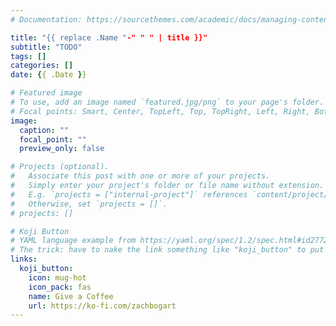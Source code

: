 ```yaml
---
# Documentation: https://sourcethemes.com/academic/docs/managing-content/

title: "{{ replace .Name "-" " " | title }}"
subtitle: "TODO"
tags: []
categories: []
date: {{ .Date }}

# Featured image
# To use, add an image named `featured.jpg/png` to your page's folder.
# Focal points: Smart, Center, TopLeft, Top, TopRight, Left, Right, BottomLeft, Bottom, BottomRight.
image:
  caption: ""
  focal_point: ""
  preview_only: false

# Projects (optional).
#   Associate this post with one or more of your projects.
#   Simply enter your project's folder or file name without extension.
#   E.g. `projects = ["internal-project"]` references `content/project/deep-learning/index.md`.
#   Otherwise, set `projects = []`.
# projects: []

# Koji Button
# YAML language example from https://yaml.org/spec/1.2/spec.html#id2772075
# The trick: have to nake the link something like "koji_button" to put it inside a group
links:
  koji_button:
    icon: mug-hot
    icon_pack: fas
    name: Give a Coffee
    url: https://ko-fi.com/zachbogart
---
```

